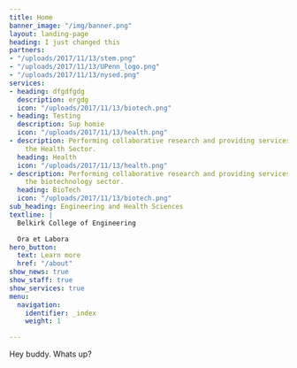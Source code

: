 ```yaml
---
title: Home
banner_image: "/img/banner.png"
layout: landing-page
heading: I just changed this
partners:
- "/uploads/2017/11/13/stem.png"
- "/uploads/2017/11/13/UPenn_logo.png"
- "/uploads/2017/11/13/nysed.png"
services:
- heading: dfgdfgdg
  description: ergdg
  icon: "/uploads/2017/11/13/biotech.png"
- heading: Testing
  description: Sup homie
  icon: "/uploads/2017/11/13/health.png"
- description: Performing collaborative research and providing services to support
    the Health Sector.
  heading: Health
  icon: "/uploads/2017/11/13/health.png"
- description: Performing collaborative research and providing services to support
    the biotechnology sector.
  heading: BioTech
  icon: "/uploads/2017/11/13/biotech.png"
sub_heading: Engineering and Health Sciences
textline: |
  Belkirk College of Engineering

  Ora et Labora
hero_button:
  text: Learn more
  href: "/about"
show_news: true
show_staff: true
show_services: true
menu:
  navigation:
    identifier: _index
    weight: 1

---
```

Hey buddy. Whats up?